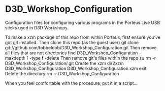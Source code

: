 # D3D_Workshop_Configuration
Configuration files for configuring various programs in the Porteus Live USB sticks used in D3D Workshops.

To make a xzm package of this repo from within Porteus, first ensure you've got git installed.
Then clone this repo (as the guest user)
 git clone git://github.com/tobbelobb/D3D_Workshop_Configuration.git
Then remove all files that are not directories
 find D3D_Workshop_Configuration -maxdepth 1 -type f -delete
Then remove git's files within the repo
 su
 rm -r D3D_Workshop_Configuration/.git
Create the xzm
 dir2xzm D3D_Workshop_Configuration D3D_Workshop_Configuration.xzm
 exit
Delete the directory
 rm -r D3D_Workshop_Configuration
 
When you feel comfortable with the procedure, put it in a script...
